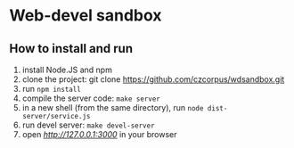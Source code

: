 # Web-devel sandbox

## How to install and run

1) install Node.JS and npm
2) clone the project: git clone https://github.com/czcorpus/wdsandbox.git
3) run `npm install`
4) compile the server code: `make server`
5) in a new shell (from the same directory), run `node dist-server/service.js`
6) run devel server: `make devel-server`
7) open *http://127.0.0.1:3000* in your browser
